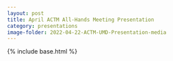 ```yaml
---
layout: post
title: April ACTM All-Hands Meeting Presentation
category: presentations
image-folder: 2022-04-22-ACTM-UMD-Presentation-media
---
```

{% include base.html %}
<div id="adobe-dc-view" style="height: 720px; width: 1000px;"></div>
<script src="https://documentcloud.adobe.com/view-sdk/viewer.js"></script>
<script type="text/javascript">
	document.addEventListener("adobe_dc_view_sdk.ready", function(){
    var adobeDCView = new AdobeDC.View({clientId: "fb1b04b20faa4b3c81d632bd8a00270e", divId: "adobe-dc-view"});
    adobeDCView.previewFile({
      content:{location: {url: "{{base}}/images/{{page.image-folder}}/darpa_actm_presentation_apr19_22-final.pdf"}},
      metaData:{ fileName: "darpa_actm_presentation_apr19_22-final.pdf" }
    }, {embedMode: "SIZED_CONTAINER"});
  });
</script>
